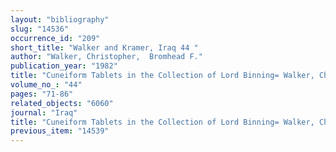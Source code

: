 ```yaml
---
layout: "bibliography"
slug: "14536"
occurrence_id: "209"
short_title: "Walker and Kramer, Iraq 44 "
author: "Walker, Christopher,  Bromhead F."
publication_year: "1982"
title: "Cuneiform Tablets in the Collection of Lord Binning= Walker, Christopher Bromhead F. and Kramer, Samuel N. 1982, Cuneiform Tablets in the Collection of Lord Binning, Iraq 44, 71-86"
volume_no_: "44"
pages: "71-86"
related_objects: "6060"
journal: "Iraq"
title: "Cuneiform Tablets in the Collection of Lord Binning= Walker, Christopher Bromhead F. and Kramer, Samuel N. 1982, Cuneiform Tablets in the Collection of Lord Binning, Iraq 44, 71-86"
previous_item: "14539"
---
```


